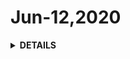 
# Jun-12,2020

<details>
<summary><b>DETAILS</b></summary>
<p>

> 周五。    
> 眨眼之间，四个月的Diary无人问津了。   

> 上周换了房子，搬到了育新--新康园，按理说应该是开启新的一段燃的生活，但仍平平。  
> 今日特来追问，我这半年干嘛了？  

> 年初定的小目标是一个一个的没去实施。今日周五，我再来温习一下：

> + Github代码提交全绿  
>  截止到今天一半都没完成。之前想的是没有代码可提，只写一些记录有些凑数，现在看来，数都不凑了，这不太行啊。咱们今天就继续捡起来吧。
> 
> +  英语百词斩每日背一会单词
> 此事情还差不多的工作日坚持着，只是可能效率、兴趣没那么浓厚了吧。
> 
> + 每周总结
>  停了两周了，加之之前也停了几周，差不多有5周吧。不过没关系，现在可以继续。
> 
> + 优化博客
> 优化了一些，没有继续。
> 
> + Node.js技术栈、Vue.js基础到源码再深入
> 暂未开始

> 首先Github绿起来这件事，我今天是来继续实施的。
</p>
</details>